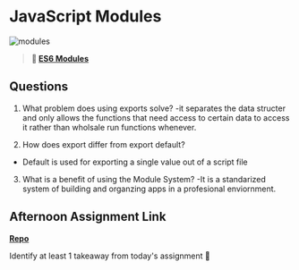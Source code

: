# JavaScript Modules

![modules](https://bcw.blob.core.windows.net/public/img/1015719031845190)

> **📖 [ES6 Modules](https://codeworksacademy.com/fs-student-guide/resources/wk3/01-Modules)**

## Questions

1. What problem does using exports solve?
-it separates the data structer and only allows the functions that need access to certain data to access it rather than wholsale run functions whenever.

2. How does export differ from export default?
- Default is used for exporting a single value out of a script file

3. What is a benefit of using the Module System?
-It is a standarized system of building and organzing apps in a profesional enviornment. 

## Afternoon Assignment Link

**[Repo](https://github.com/Randyhall91/vendingMachine)**

Identify at least 1 takeaway from today's assignment
🤯